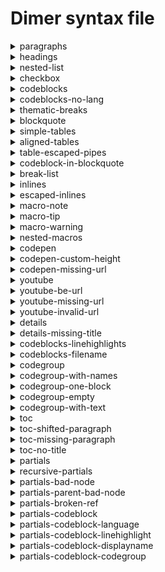 # Dimer syntax file 
<details>
<summary>paragraphs</summary>
<h3>Markdown</h3>

````md
This is a paragraph
and in same line

Another paragraph
````

<h3>Html</h3>

```html
<p>This is a paragraph and in same line</p>
<p>Another paragraph</p>
```

<h3>JSON</h3>
<pre><code>{
  "type": "root",
  "children": [
    {
      "type": "element",
      "tag": "p",
      "props": {},
      "children": [
        {
          "type": "text",
          "value": "This is a paragraph and in same line"
        }
      ]
    },
    {
      "type": "element",
      "tag": "p",
      "props": {},
      "children": [
        {
          "type": "text",
          "value": "Another paragraph"
        }
      ]
    }
  ]
}</code></pre>

</details>
<details>
<summary>headings</summary>
<h3>Markdown</h3>

````md
# Heading 1

With some text here

## Heading 2
````

<h3>Html</h3>

```html
<dimertitle>Heading 1</dimertitle>
<h1 id="heading-1"><a href="#heading-1" aria-hidden><span class="icon icon-link"></span></a>Heading 1</h1>
<p>With some text here</p>
<div class="toc-container">
    <h2>Table of contents</h2>
    <ul>
        <li><a href="#heading-2">Heading 2</a></li>
    </ul>
</div>
<h2 id="heading-2"><a href="#heading-2" aria-hidden><span class="icon icon-link"></span></a>Heading 2</h2>
```

<h3>JSON</h3>
<pre><code>{
  "type": "root",
  "children": [
    {
      "type": "element",
      "tag": "dimertitle",
      "props": {},
      "children": [
        {
          "type": "text",
          "value": "Heading 1"
        }
      ]
    },
    {
      "type": "element",
      "tag": "h1",
      "props": {
        "id": "heading-1"
      },
      "children": [
        {
          "type": "element",
          "tag": "a",
          "props": {
            "href": "#heading-1",
            "aria-hidden": true
          },
          "children": [
            {
              "type": "element",
              "tag": "span",
              "props": {
                "className": [
                  "icon",
                  "icon-link"
                ]
              },
              "children": []
            }
          ]
        },
        {
          "type": "text",
          "value": "Heading 1"
        }
      ]
    },
    {
      "type": "element",
      "tag": "p",
      "props": {},
      "children": [
        {
          "type": "text",
          "value": "With some text here"
        }
      ]
    },
    {
      "type": "element",
      "tag": "div",
      "props": {
        "className": [
          "toc-container"
        ]
      },
      "children": [
        {
          "type": "element",
          "tag": "h2",
          "props": {},
          "children": [
            {
              "type": "text",
              "value": "Table of contents"
            }
          ]
        },
        {
          "type": "element",
          "tag": "ul",
          "props": {},
          "children": [
            {
              "type": "element",
              "tag": "li",
              "props": {},
              "children": [
                {
                  "type": "element",
                  "tag": "a",
                  "props": {
                    "href": "#heading-2"
                  },
                  "children": [
                    {
                      "type": "text",
                      "value": "Heading 2"
                    }
                  ]
                }
              ]
            }
          ]
        }
      ]
    },
    {
      "type": "element",
      "tag": "h2",
      "props": {
        "id": "heading-2"
      },
      "children": [
        {
          "type": "element",
          "tag": "a",
          "props": {
            "href": "#heading-2",
            "aria-hidden": true
          },
          "children": [
            {
              "type": "element",
              "tag": "span",
              "props": {
                "className": [
                  "icon",
                  "icon-link"
                ]
              },
              "children": []
            }
          ]
        },
        {
          "type": "text",
          "value": "Heading 2"
        }
      ]
    }
  ]
}</code></pre>

</details>
<details>
<summary>nested-list</summary>
<h3>Markdown</h3>

````md
- item 1
    This is nested p
    ```
    var a = require('a')
    ```
- item 2
  - nested item 2.1
````

<h3>Html</h3>

```html
<ul>
    <li>
        <p>item 1 This is nested p</p>
        <div class="dimer-highlight">
            <pre class="language-text line-numbers"><code>var a = require('a')
</code></pre>
        </div>
    </li>
    <li>
        <p>item 2</p>
        <ul>
            <li>nested item 2.1</li>
        </ul>
    </li>
</ul>
```

<h3>JSON</h3>
<pre><code>{
  "type": "root",
  "children": [
    {
      "type": "element",
      "tag": "ul",
      "props": {},
      "children": [
        {
          "type": "element",
          "tag": "li",
          "props": {},
          "children": [
            {
              "type": "element",
              "tag": "p",
              "props": {},
              "children": [
                {
                  "type": "text",
                  "value": "item 1 This is nested p"
                }
              ]
            },
            {
              "type": "element",
              "tag": "div",
              "props": {
                "className": [
                  "dimer-highlight"
                ]
              },
              "children": [
                {
                  "type": "element",
                  "tag": "pre",
                  "props": {
                    "className": [
                      "language-text",
                      "line-numbers"
                    ]
                  },
                  "children": [
                    {
                      "type": "element",
                      "tag": "code",
                      "props": {},
                      "children": [
                        {
                          "type": "text",
                          "value": "var a = require('a')\n"
                        }
                      ]
                    }
                  ]
                }
              ]
            }
          ]
        },
        {
          "type": "element",
          "tag": "li",
          "props": {},
          "children": [
            {
              "type": "element",
              "tag": "p",
              "props": {},
              "children": [
                {
                  "type": "text",
                  "value": "item 2"
                }
              ]
            },
            {
              "type": "element",
              "tag": "ul",
              "props": {},
              "children": [
                {
                  "type": "element",
                  "tag": "li",
                  "props": {},
                  "children": [
                    {
                      "type": "text",
                      "value": "nested item 2.1"
                    }
                  ]
                }
              ]
            }
          ]
        }
      ]
    }
  ]
}</code></pre>

</details>
<details>
<summary>checkbox</summary>
<h3>Markdown</h3>

````md
- [ ] Todo 1
- [x] Todo completed
````

<h3>Html</h3>

```html
<ul>
    <li class="task-list-item"><input type="checkbox" disabled>
        <p>Todo 1</p>
    </li>
    <li class="task-list-item"><input type="checkbox" disabled checked>
        <p>Todo completed</p>
    </li>
</ul>
```

<h3>JSON</h3>
<pre><code>{
  "type": "root",
  "children": [
    {
      "type": "element",
      "tag": "ul",
      "props": {},
      "children": [
        {
          "type": "element",
          "tag": "li",
          "props": {
            "className": [
              "task-list-item"
            ]
          },
          "children": [
            {
              "type": "element",
              "tag": "input",
              "props": {
                "type": "checkbox",
                "disabled": true
              },
              "children": []
            },
            {
              "type": "element",
              "tag": "p",
              "props": {},
              "children": [
                {
                  "type": "text",
                  "value": "Todo 1"
                }
              ]
            }
          ]
        },
        {
          "type": "element",
          "tag": "li",
          "props": {
            "className": [
              "task-list-item"
            ]
          },
          "children": [
            {
              "type": "element",
              "tag": "input",
              "props": {
                "type": "checkbox",
                "disabled": true,
                "checked": true
              },
              "children": []
            },
            {
              "type": "element",
              "tag": "p",
              "props": {},
              "children": [
                {
                  "type": "text",
                  "value": "Todo completed"
                }
              ]
            }
          ]
        }
      ]
    }
  ]
}</code></pre>

</details>
<details>
<summary>codeblocks</summary>
<h3>Markdown</h3>

````md
```js
var a = require('a')
a.run()
```
````

<h3>Html</h3>

```html
<div class="dimer-highlight">
    <pre class="language-js line-numbers"><code>var a = require('a')
a.run()
</code></pre>
</div>
```

<h3>JSON</h3>
<pre><code>{
  "type": "root",
  "children": [
    {
      "type": "element",
      "tag": "div",
      "props": {
        "className": [
          "dimer-highlight"
        ]
      },
      "children": [
        {
          "type": "element",
          "tag": "pre",
          "props": {
            "className": [
              "language-js",
              "line-numbers"
            ]
          },
          "children": [
            {
              "type": "element",
              "tag": "code",
              "props": {},
              "children": [
                {
                  "type": "text",
                  "value": "var a = require('a')\na.run()\n"
                }
              ]
            }
          ]
        }
      ]
    }
  ]
}</code></pre>

</details>
<details>
<summary>codeblocks-no-lang</summary>
<h3>Markdown</h3>

````md
```
var a = require('a')
a.run()
```
````

<h3>Html</h3>

```html
<div class="dimer-highlight">
    <pre class="language-text line-numbers"><code>var a = require('a')
a.run()
</code></pre>
</div>
```

<h3>JSON</h3>
<pre><code>{
  "type": "root",
  "children": [
    {
      "type": "element",
      "tag": "div",
      "props": {
        "className": [
          "dimer-highlight"
        ]
      },
      "children": [
        {
          "type": "element",
          "tag": "pre",
          "props": {
            "className": [
              "language-text",
              "line-numbers"
            ]
          },
          "children": [
            {
              "type": "element",
              "tag": "code",
              "props": {},
              "children": [
                {
                  "type": "text",
                  "value": "var a = require('a')\na.run()\n"
                }
              ]
            }
          ]
        }
      ]
    }
  ]
}</code></pre>

</details>
<details>
<summary>thematic-breaks</summary>
<h3>Markdown</h3>

````md
Foo
***
bar
````

<h3>Html</h3>

```html
<p>Foo</p>
<hr>
<p>bar</p>
```

<h3>JSON</h3>
<pre><code>{
  "type": "root",
  "children": [
    {
      "type": "element",
      "tag": "p",
      "props": {},
      "children": [
        {
          "type": "text",
          "value": "Foo"
        }
      ]
    },
    {
      "type": "element",
      "tag": "hr",
      "props": {},
      "children": []
    },
    {
      "type": "element",
      "tag": "p",
      "props": {},
      "children": [
        {
          "type": "text",
          "value": "bar"
        }
      ]
    }
  ]
}</code></pre>

</details>
<details>
<summary>blockquote</summary>
<h3>Markdown</h3>

````md
> This is a single line blockquote

<!-- -->

> This is a blockquote in multiple lines
>
> Another line
````

<h3>Html</h3>

```html
<blockquote>
    <p>This is a single line blockquote</p>
</blockquote>
<blockquote>
    <p>This is a blockquote in multiple lines</p>
    <p>Another line</p>
</blockquote>
```

<h3>JSON</h3>
<pre><code>{
  "type": "root",
  "children": [
    {
      "type": "element",
      "tag": "blockquote",
      "props": {},
      "children": [
        {
          "type": "element",
          "tag": "p",
          "props": {},
          "children": [
            {
              "type": "text",
              "value": "This is a single line blockquote"
            }
          ]
        }
      ]
    },
    {
      "type": "element",
      "tag": "blockquote",
      "props": {},
      "children": [
        {
          "type": "element",
          "tag": "p",
          "props": {},
          "children": [
            {
              "type": "text",
              "value": "This is a blockquote in multiple lines"
            }
          ]
        },
        {
          "type": "element",
          "tag": "p",
          "props": {},
          "children": [
            {
              "type": "text",
              "value": "Another line"
            }
          ]
        }
      ]
    }
  ]
}</code></pre>

</details>
<details>
<summary>simple-tables</summary>
<h3>Markdown</h3>

````md
| th 1  | th 2 |
|-------|------|
| td 1 | td 2 |
````

<h3>Html</h3>

```html
<table>
    <thead>
        <tr>
            <th>th 1</th>
            <th>th 2</th>
        </tr>
    </thead>
    <tbody>
        <tr>
            <td>td 1</td>
            <td>td 2</td>
        </tr>
    </tbody>
</table>
```

<h3>JSON</h3>
<pre><code>{
  "type": "root",
  "children": [
    {
      "type": "element",
      "tag": "table",
      "props": {},
      "children": [
        {
          "type": "element",
          "tag": "thead",
          "props": {},
          "children": [
            {
              "type": "element",
              "tag": "tr",
              "props": {},
              "children": [
                {
                  "type": "element",
                  "tag": "th",
                  "props": {},
                  "children": [
                    {
                      "type": "text",
                      "value": "th 1"
                    }
                  ]
                },
                {
                  "type": "element",
                  "tag": "th",
                  "props": {},
                  "children": [
                    {
                      "type": "text",
                      "value": "th 2"
                    }
                  ]
                }
              ]
            }
          ]
        },
        {
          "type": "element",
          "tag": "tbody",
          "props": {},
          "children": [
            {
              "type": "element",
              "tag": "tr",
              "props": {},
              "children": [
                {
                  "type": "element",
                  "tag": "td",
                  "props": {},
                  "children": [
                    {
                      "type": "text",
                      "value": "td 1"
                    }
                  ]
                },
                {
                  "type": "element",
                  "tag": "td",
                  "props": {},
                  "children": [
                    {
                      "type": "text",
                      "value": "td 2"
                    }
                  ]
                }
              ]
            }
          ]
        }
      ]
    }
  ]
}</code></pre>

</details>
<details>
<summary>aligned-tables</summary>
<h3>Markdown</h3>

````md
| th 1  | th 2 |
|:-------:|------:|
| td 1 | td 2 |
````

<h3>Html</h3>

```html
<table>
    <thead>
        <tr>
            <th align="center">th 1</th>
            <th align="right">th 2</th>
        </tr>
    </thead>
    <tbody>
        <tr>
            <td align="center">td 1</td>
            <td align="right">td 2</td>
        </tr>
    </tbody>
</table>
```

<h3>JSON</h3>
<pre><code>{
  "type": "root",
  "children": [
    {
      "type": "element",
      "tag": "table",
      "props": {},
      "children": [
        {
          "type": "element",
          "tag": "thead",
          "props": {},
          "children": [
            {
              "type": "element",
              "tag": "tr",
              "props": {},
              "children": [
                {
                  "type": "element",
                  "tag": "th",
                  "props": {
                    "align": "center"
                  },
                  "children": [
                    {
                      "type": "text",
                      "value": "th 1"
                    }
                  ]
                },
                {
                  "type": "element",
                  "tag": "th",
                  "props": {
                    "align": "right"
                  },
                  "children": [
                    {
                      "type": "text",
                      "value": "th 2"
                    }
                  ]
                }
              ]
            }
          ]
        },
        {
          "type": "element",
          "tag": "tbody",
          "props": {},
          "children": [
            {
              "type": "element",
              "tag": "tr",
              "props": {},
              "children": [
                {
                  "type": "element",
                  "tag": "td",
                  "props": {
                    "align": "center"
                  },
                  "children": [
                    {
                      "type": "text",
                      "value": "td 1"
                    }
                  ]
                },
                {
                  "type": "element",
                  "tag": "td",
                  "props": {
                    "align": "right"
                  },
                  "children": [
                    {
                      "type": "text",
                      "value": "td 2"
                    }
                  ]
                }
              ]
            }
          ]
        }
      ]
    }
  ]
}</code></pre>

</details>
<details>
<summary>table-escaped-pipes</summary>
<h3>Markdown</h3>

````md
| f\|oo  |
| ------ |
| b`|` az |
| b**\|** im |
````

<h3>Html</h3>

```html
<table>
    <thead>
        <tr>
            <th>f|oo</th>
        </tr>
    </thead>
    <tbody>
        <tr>
            <td>b<code>|</code> az</td>
        </tr>
        <tr>
            <td>b<strong>|</strong> im</td>
        </tr>
    </tbody>
</table>
```

<h3>JSON</h3>
<pre><code>{
  "type": "root",
  "children": [
    {
      "type": "element",
      "tag": "table",
      "props": {},
      "children": [
        {
          "type": "element",
          "tag": "thead",
          "props": {},
          "children": [
            {
              "type": "element",
              "tag": "tr",
              "props": {},
              "children": [
                {
                  "type": "element",
                  "tag": "th",
                  "props": {},
                  "children": [
                    {
                      "type": "text",
                      "value": "f"
                    },
                    {
                      "type": "text",
                      "value": "|"
                    },
                    {
                      "type": "text",
                      "value": "oo"
                    }
                  ]
                }
              ]
            }
          ]
        },
        {
          "type": "element",
          "tag": "tbody",
          "props": {},
          "children": [
            {
              "type": "element",
              "tag": "tr",
              "props": {},
              "children": [
                {
                  "type": "element",
                  "tag": "td",
                  "props": {},
                  "children": [
                    {
                      "type": "text",
                      "value": "b"
                    },
                    {
                      "type": "element",
                      "tag": "code",
                      "props": {},
                      "children": [
                        {
                          "type": "text",
                          "value": "|"
                        }
                      ]
                    },
                    {
                      "type": "text",
                      "value": " az"
                    }
                  ]
                }
              ]
            },
            {
              "type": "element",
              "tag": "tr",
              "props": {},
              "children": [
                {
                  "type": "element",
                  "tag": "td",
                  "props": {},
                  "children": [
                    {
                      "type": "text",
                      "value": "b"
                    },
                    {
                      "type": "element",
                      "tag": "strong",
                      "props": {},
                      "children": [
                        {
                          "type": "text",
                          "value": "|"
                        }
                      ]
                    },
                    {
                      "type": "text",
                      "value": " im"
                    }
                  ]
                }
              ]
            }
          ]
        }
      ]
    }
  ]
}</code></pre>

</details>
<details>
<summary>codeblock-in-blockquote</summary>
<h3>Markdown</h3>

````md
> Blockquote start
```
var a = require('a')
```
````

<h3>Html</h3>

```html
<blockquote>
    <p>Blockquote start</p>
    <div class="dimer-highlight">
        <pre class="language-text line-numbers"><code>var a = require('a')
</code></pre>
    </div>
</blockquote>
```

<h3>JSON</h3>
<pre><code>{
  "type": "root",
  "children": [
    {
      "type": "element",
      "tag": "blockquote",
      "props": {},
      "children": [
        {
          "type": "element",
          "tag": "p",
          "props": {},
          "children": [
            {
              "type": "text",
              "value": "Blockquote start"
            }
          ]
        },
        {
          "type": "element",
          "tag": "div",
          "props": {
            "className": [
              "dimer-highlight"
            ]
          },
          "children": [
            {
              "type": "element",
              "tag": "pre",
              "props": {
                "className": [
                  "language-text",
                  "line-numbers"
                ]
              },
              "children": [
                {
                  "type": "element",
                  "tag": "code",
                  "props": {},
                  "children": [
                    {
                      "type": "text",
                      "value": "var a = require('a')\n"
                    }
                  ]
                }
              ]
            }
          ]
        }
      ]
    }
  ]
}</code></pre>

</details>
<details>
<summary>break-list</summary>
<h3>Markdown</h3>

````md
- foo
- bar
+ baz
````

<h3>Html</h3>

```html
<ul>
    <li>foo</li>
    <li>bar</li>
</ul>
<ul>
    <li>baz</li>
</ul>
```

<h3>JSON</h3>
<pre><code>{
  "type": "root",
  "children": [
    {
      "type": "element",
      "tag": "ul",
      "props": {},
      "children": [
        {
          "type": "element",
          "tag": "li",
          "props": {},
          "children": [
            {
              "type": "text",
              "value": "foo"
            }
          ]
        },
        {
          "type": "element",
          "tag": "li",
          "props": {},
          "children": [
            {
              "type": "text",
              "value": "bar"
            }
          ]
        }
      ]
    },
    {
      "type": "element",
      "tag": "ul",
      "props": {},
      "children": [
        {
          "type": "element",
          "tag": "li",
          "props": {},
          "children": [
            {
              "type": "text",
              "value": "baz"
            }
          ]
        }
      ]
    }
  ]
}</code></pre>

</details>
<details>
<summary>inlines</summary>
<h3>Markdown</h3>

````md
Cozy *lummox* gives **smart** `squid who` asks for ~~job~~ pen.
````

<h3>Html</h3>

```html
<p>Cozy <em>lummox</em> gives <strong>smart</strong> <code>squid who</code> asks for <del>job</del> pen.</p>
```

<h3>JSON</h3>
<pre><code>{
  "type": "root",
  "children": [
    {
      "type": "element",
      "tag": "p",
      "props": {},
      "children": [
        {
          "type": "text",
          "value": "Cozy "
        },
        {
          "type": "element",
          "tag": "em",
          "props": {},
          "children": [
            {
              "type": "text",
              "value": "lummox"
            }
          ]
        },
        {
          "type": "text",
          "value": " gives "
        },
        {
          "type": "element",
          "tag": "strong",
          "props": {},
          "children": [
            {
              "type": "text",
              "value": "smart"
            }
          ]
        },
        {
          "type": "text",
          "value": " "
        },
        {
          "type": "element",
          "tag": "code",
          "props": {},
          "children": [
            {
              "type": "text",
              "value": "squid who"
            }
          ]
        },
        {
          "type": "text",
          "value": " asks for "
        },
        {
          "type": "element",
          "tag": "del",
          "props": {},
          "children": [
            {
              "type": "text",
              "value": "job"
            }
          ]
        },
        {
          "type": "text",
          "value": " pen."
        }
      ]
    }
  ]
}</code></pre>

</details>
<details>
<summary>escaped-inlines</summary>
<h3>Markdown</h3>

````md
\*not emphasized*
\[not a link](/foo)
\`not code`
1\. not a list
\* not a list
\# not a heading
\[foo]: /url "not a reference"
````

<h3>Html</h3>

```html
<p>*not emphasized* [not a link](/foo) `not code` 1. not a list * not a list # not a heading [foo]: /url "not a reference"</p>
```

<h3>JSON</h3>
<pre><code>{
  "type": "root",
  "children": [
    {
      "type": "element",
      "tag": "p",
      "props": {},
      "children": [
        {
          "type": "text",
          "value": "*"
        },
        {
          "type": "text",
          "value": "not emphasized* "
        },
        {
          "type": "text",
          "value": "["
        },
        {
          "type": "text",
          "value": "not a link](/foo) "
        },
        {
          "type": "text",
          "value": "`"
        },
        {
          "type": "text",
          "value": "not code` 1"
        },
        {
          "type": "text",
          "value": "."
        },
        {
          "type": "text",
          "value": " not a list "
        },
        {
          "type": "text",
          "value": "*"
        },
        {
          "type": "text",
          "value": " not a list "
        },
        {
          "type": "text",
          "value": "#"
        },
        {
          "type": "text",
          "value": " not a heading "
        },
        {
          "type": "text",
          "value": "["
        },
        {
          "type": "text",
          "value": "foo]: /url \"not a reference\""
        }
      ]
    }
  ]
}</code></pre>

</details>
<details>
<summary>macro-note</summary>
<h3>Markdown</h3>

````md
# Showing note

[note]
This is a note
[/note]

Some text afterwards too
````

<h3>Html</h3>

```html
<dimertitle>Showing note</dimertitle>
<h1 id="showing-note"><a href="#showing-note" aria-hidden><span class="icon icon-link"></span></a>Showing note</h1>
<div class="alert alert-note">
    <p>This is a note</p>
</div>
<p>Some text afterwards too</p>
```

<h3>JSON</h3>
<pre><code>{
  "type": "root",
  "children": [
    {
      "type": "element",
      "tag": "dimertitle",
      "props": {},
      "children": [
        {
          "type": "text",
          "value": "Showing note"
        }
      ]
    },
    {
      "type": "element",
      "tag": "h1",
      "props": {
        "id": "showing-note"
      },
      "children": [
        {
          "type": "element",
          "tag": "a",
          "props": {
            "href": "#showing-note",
            "aria-hidden": true
          },
          "children": [
            {
              "type": "element",
              "tag": "span",
              "props": {
                "className": [
                  "icon",
                  "icon-link"
                ]
              },
              "children": []
            }
          ]
        },
        {
          "type": "text",
          "value": "Showing note"
        }
      ]
    },
    {
      "type": "element",
      "tag": "div",
      "props": {
        "className": [
          "alert",
          "alert-note"
        ]
      },
      "children": [
        {
          "type": "element",
          "tag": "p",
          "props": {},
          "children": [
            {
              "type": "text",
              "value": "This is a note"
            }
          ]
        }
      ]
    },
    {
      "type": "element",
      "tag": "p",
      "props": {},
      "children": [
        {
          "type": "text",
          "value": "Some text afterwards too"
        }
      ]
    }
  ]
}</code></pre>

</details>
<details>
<summary>macro-tip</summary>
<h3>Markdown</h3>

````md
# Showing tip

[tip]
This is a tip
[/tip]

Some text afterwards too
````

<h3>Html</h3>

```html
<dimertitle>Showing tip</dimertitle>
<h1 id="showing-tip"><a href="#showing-tip" aria-hidden><span class="icon icon-link"></span></a>Showing tip</h1>
<div class="alert alert-tip">
    <p>This is a tip</p>
</div>
<p>Some text afterwards too</p>
```

<h3>JSON</h3>
<pre><code>{
  "type": "root",
  "children": [
    {
      "type": "element",
      "tag": "dimertitle",
      "props": {},
      "children": [
        {
          "type": "text",
          "value": "Showing tip"
        }
      ]
    },
    {
      "type": "element",
      "tag": "h1",
      "props": {
        "id": "showing-tip"
      },
      "children": [
        {
          "type": "element",
          "tag": "a",
          "props": {
            "href": "#showing-tip",
            "aria-hidden": true
          },
          "children": [
            {
              "type": "element",
              "tag": "span",
              "props": {
                "className": [
                  "icon",
                  "icon-link"
                ]
              },
              "children": []
            }
          ]
        },
        {
          "type": "text",
          "value": "Showing tip"
        }
      ]
    },
    {
      "type": "element",
      "tag": "div",
      "props": {
        "className": [
          "alert",
          "alert-tip"
        ]
      },
      "children": [
        {
          "type": "element",
          "tag": "p",
          "props": {},
          "children": [
            {
              "type": "text",
              "value": "This is a tip"
            }
          ]
        }
      ]
    },
    {
      "type": "element",
      "tag": "p",
      "props": {},
      "children": [
        {
          "type": "text",
          "value": "Some text afterwards too"
        }
      ]
    }
  ]
}</code></pre>

</details>
<details>
<summary>macro-warning</summary>
<h3>Markdown</h3>

````md
# Showing warning

[warn]
This is a warn
[/warn]

Some text afterwards too
````

<h3>Html</h3>

```html
<dimertitle>Showing warning</dimertitle>
<h1 id="showing-warning"><a href="#showing-warning" aria-hidden><span class="icon icon-link"></span></a>Showing warning</h1>
<div class="alert alert-warning">
    <p>This is a warn</p>
</div>
<p>Some text afterwards too</p>
```

<h3>JSON</h3>
<pre><code>{
  "type": "root",
  "children": [
    {
      "type": "element",
      "tag": "dimertitle",
      "props": {},
      "children": [
        {
          "type": "text",
          "value": "Showing warning"
        }
      ]
    },
    {
      "type": "element",
      "tag": "h1",
      "props": {
        "id": "showing-warning"
      },
      "children": [
        {
          "type": "element",
          "tag": "a",
          "props": {
            "href": "#showing-warning",
            "aria-hidden": true
          },
          "children": [
            {
              "type": "element",
              "tag": "span",
              "props": {
                "className": [
                  "icon",
                  "icon-link"
                ]
              },
              "children": []
            }
          ]
        },
        {
          "type": "text",
          "value": "Showing warning"
        }
      ]
    },
    {
      "type": "element",
      "tag": "div",
      "props": {
        "className": [
          "alert",
          "alert-warning"
        ]
      },
      "children": [
        {
          "type": "element",
          "tag": "p",
          "props": {},
          "children": [
            {
              "type": "text",
              "value": "This is a warn"
            }
          ]
        }
      ]
    },
    {
      "type": "element",
      "tag": "p",
      "props": {},
      "children": [
        {
          "type": "text",
          "value": "Some text afterwards too"
        }
      ]
    }
  ]
}</code></pre>

</details>
<details>
<summary>nested-macros</summary>
<h3>Markdown</h3>

````md
- List item 1

  [note]
  This is a note
  [/note]
````

<h3>Html</h3>

```html
<ul>
    <li>
        <p>List item 1</p>
        <div class="alert alert-note">
            <p>This is a note</p>
        </div>
    </li>
</ul>
```

<h3>JSON</h3>
<pre><code>{
  "type": "root",
  "children": [
    {
      "type": "element",
      "tag": "ul",
      "props": {},
      "children": [
        {
          "type": "element",
          "tag": "li",
          "props": {},
          "children": [
            {
              "type": "element",
              "tag": "p",
              "props": {},
              "children": [
                {
                  "type": "text",
                  "value": "List item 1"
                }
              ]
            },
            {
              "type": "element",
              "tag": "div",
              "props": {
                "className": [
                  "alert",
                  "alert-note"
                ]
              },
              "children": [
                {
                  "type": "element",
                  "tag": "p",
                  "props": {},
                  "children": [
                    {
                      "type": "text",
                      "value": "This is a note"
                    }
                  ]
                }
              ]
            }
          ]
        }
      ]
    }
  ]
}</code></pre>

</details>
<details>
<summary>codepen</summary>
<h3>Markdown</h3>

````md
[codepen url=https://codepen.io/ge1doot/pen/vRJyVG]
````

<h3>Html</h3>

```html
<div class="codepen embed"><iframe src="//codepen.io/ge1doot/embed/preview/vRJyVG?height=410&#x26;theme-id=light&#x26;default-tab=result&#x26;embed-version=2" height="410" scrolling="no" title="vRJyVG" frameborder="none" allowtransparency="true" allowfullscreen style="width: 100%;"></iframe></div>
```

<h3>JSON</h3>
<pre><code>{
  "type": "root",
  "children": [
    {
      "type": "element",
      "tag": "div",
      "props": {
        "className": [
          "codepen",
          "embed"
        ]
      },
      "children": [
        {
          "type": "element",
          "tag": "iframe",
          "props": {
            "src": "//codepen.io/ge1doot/embed/preview/vRJyVG?height=410&theme-id=light&default-tab=result&embed-version=2",
            "height": 410,
            "scrolling": "no",
            "title": "vRJyVG",
            "frameborder": "none",
            "allowtransparency": "true",
            "allowfullscreen": "true",
            "style": "width: 100%;"
          },
          "children": []
        }
      ]
    }
  ]
}</code></pre>

</details>
<details>
<summary>codepen-custom-height</summary>
<h3>Markdown</h3>

````md
[codepen url=https://codepen.io/ge1doot/pen/vRJyVG, height=200]
````

<h3>Html</h3>

```html
<div class="codepen embed"><iframe src="//codepen.io/ge1doot/embed/preview/vRJyVG?height=200&#x26;theme-id=light&#x26;default-tab=result&#x26;embed-version=2" height="200" scrolling="no" title="vRJyVG" frameborder="none" allowtransparency="true" allowfullscreen style="width: 100%;"></iframe></div>
```

<h3>JSON</h3>
<pre><code>{
  "type": "root",
  "children": [
    {
      "type": "element",
      "tag": "div",
      "props": {
        "className": [
          "codepen",
          "embed"
        ]
      },
      "children": [
        {
          "type": "element",
          "tag": "iframe",
          "props": {
            "src": "//codepen.io/ge1doot/embed/preview/vRJyVG?height=200&theme-id=light&default-tab=result&embed-version=2",
            "height": "200",
            "scrolling": "no",
            "title": "vRJyVG",
            "frameborder": "none",
            "allowtransparency": "true",
            "allowfullscreen": "true",
            "style": "width: 100%;"
          },
          "children": []
        }
      ]
    }
  ]
}</code></pre>

</details>
<details>
<summary>codepen-missing-url</summary>
<h3>Markdown</h3>

````md
[codepen]
````

<h3>Html</h3>

```html
<div>define url prop on codepen macro</div>
```

<h3>JSON</h3>
<pre><code>{
  "type": "root",
  "children": [
    {
      "type": "element",
      "tag": "div",
      "props": {},
      "children": [
        {
          "type": "text",
          "value": "define url prop on codepen macro"
        }
      ]
    }
  ]
}</code></pre>

</details>
<details>
<summary>youtube</summary>
<h3>Markdown</h3>

````md
[youtube url="https://www.youtube.com/watch?v=xKwHGewa9Fg"]
````

<h3>Html</h3>

```html
<div class="embed youtube"><iframe src="https://www.youtube.com/embed/xKwHGewa9Fg" width="100%" height="400" frameborder="none" allowfullscreen></iframe></div>
```

<h3>JSON</h3>
<pre><code>{
  "type": "root",
  "children": [
    {
      "type": "element",
      "tag": "div",
      "props": {
        "className": [
          "embed",
          "youtube"
        ]
      },
      "children": [
        {
          "type": "element",
          "tag": "iframe",
          "props": {
            "src": "https://www.youtube.com/embed/xKwHGewa9Fg",
            "width": "100%",
            "height": "400",
            "frameborder": "none",
            "allowfullscreen": true
          },
          "children": []
        }
      ]
    }
  ]
}</code></pre>

</details>
<details>
<summary>youtube-be-url</summary>
<h3>Markdown</h3>

````md
[youtube url="https://youtu.be/xKwHGewa9Fg"]
````

<h3>Html</h3>

```html
<div class="embed youtube"><iframe src="https://www.youtube.com/embed/xKwHGewa9Fg" width="100%" height="400" frameborder="none" allowfullscreen></iframe></div>
```

<h3>JSON</h3>
<pre><code>{
  "type": "root",
  "children": [
    {
      "type": "element",
      "tag": "div",
      "props": {
        "className": [
          "embed",
          "youtube"
        ]
      },
      "children": [
        {
          "type": "element",
          "tag": "iframe",
          "props": {
            "src": "https://www.youtube.com/embed/xKwHGewa9Fg",
            "width": "100%",
            "height": "400",
            "frameborder": "none",
            "allowfullscreen": true
          },
          "children": []
        }
      ]
    }
  ]
}</code></pre>

</details>
<details>
<summary>youtube-missing-url</summary>
<h3>Markdown</h3>

````md
[youtube url=""]
````

<h3>Html</h3>

```html
<div>define url prop on youtube macro</div>
```

<h3>JSON</h3>
<pre><code>{
  "type": "root",
  "children": [
    {
      "type": "element",
      "tag": "div",
      "props": {},
      "children": [
        {
          "type": "text",
          "value": "define url prop on youtube macro"
        }
      ]
    }
  ]
}</code></pre>

</details>
<details>
<summary>youtube-invalid-url</summary>
<h3>Markdown</h3>

````md
[youtube url="http://youtube.com/watch"]
````

<h3>Html</h3>

```html
<div>define valid youtube video url</div>
```

<h3>JSON</h3>
<pre><code>{
  "type": "root",
  "children": [
    {
      "type": "element",
      "tag": "div",
      "props": {},
      "children": [
        {
          "type": "text",
          "value": "define valid youtube video url"
        }
      ]
    }
  ]
}</code></pre>

</details>
<details>
<summary>details</summary>
<h3>Markdown</h3>

````md
[collapse title="cname"]
Cname is the custom domain that you want to point to `subdomain.dimerapp.com`. Learn more about cnames [here](cnames).
[/collapse]
````

<h3>Html</h3>

```html
<div class="collapsible">
    <div class="collapsible-toggle">cname</div>
    <div class="collapsible-content">
        <p>Cname is the custom domain that you want to point to <code>subdomain.dimerapp.com</code>. Learn more about cnames <a href="cnames">here</a>.</p>
    </div>
</div>
```

<h3>JSON</h3>
<pre><code>{
  "type": "root",
  "children": [
    {
      "type": "element",
      "tag": "div",
      "props": {
        "className": [
          "collapsible"
        ]
      },
      "children": [
        {
          "type": "element",
          "tag": "div",
          "props": {
            "className": [
              "collapsible-toggle"
            ]
          },
          "children": [
            {
              "type": "text",
              "value": "cname"
            }
          ]
        },
        {
          "type": "element",
          "tag": "div",
          "props": {
            "className": [
              "collapsible-content"
            ]
          },
          "children": [
            {
              "type": "element",
              "tag": "p",
              "props": {},
              "children": [
                {
                  "type": "text",
                  "value": "Cname is the custom domain that you want to point to "
                },
                {
                  "type": "element",
                  "tag": "code",
                  "props": {},
                  "children": [
                    {
                      "type": "text",
                      "value": "subdomain.dimerapp.com"
                    }
                  ]
                },
                {
                  "type": "text",
                  "value": ". Learn more about cnames "
                },
                {
                  "type": "element",
                  "tag": "a",
                  "props": {
                    "href": "cnames"
                  },
                  "children": [
                    {
                      "type": "text",
                      "value": "here"
                    }
                  ]
                },
                {
                  "type": "text",
                  "value": "."
                }
              ]
            }
          ]
        }
      ]
    }
  ]
}</code></pre>

</details>
<details>
<summary>details-missing-title</summary>
<h3>Markdown</h3>

````md
[collapse]
Cname is the custom domain that you want to point to `subdomain.dimerapp.com`. Learn more about cnames [here](cnames).
[/collapse]
````

<h3>Html</h3>

```html
<div>define collapse title</div>
```

<h3>JSON</h3>
<pre><code>{
  "type": "root",
  "children": [
    {
      "type": "element",
      "tag": "div",
      "props": {},
      "children": [
        {
          "type": "text",
          "value": "define collapse title"
        }
      ]
    }
  ]
}</code></pre>

</details>
<details>
<summary>codeblocks-linehighlights</summary>
<h3>Markdown</h3>

````md
```js{2,4}
var a = require('a')
return a.foo()
```
````

<h3>Html</h3>

```html
<div class="dimer-highlight">
    <pre class="language-js line-numbers" data-line="2,4"><code>var a = require('a')
return a.foo()
</code></pre>
</div>
```

<h3>JSON</h3>
<pre><code>{
  "type": "root",
  "children": [
    {
      "type": "element",
      "tag": "div",
      "props": {
        "className": [
          "dimer-highlight"
        ]
      },
      "children": [
        {
          "type": "element",
          "tag": "pre",
          "props": {
            "className": [
              "language-js",
              "line-numbers"
            ],
            "dataLine": "2,4"
          },
          "children": [
            {
              "type": "element",
              "tag": "code",
              "props": {},
              "children": [
                {
                  "type": "text",
                  "value": "var a = require('a')\nreturn a.foo()\n"
                }
              ]
            }
          ]
        }
      ]
    }
  ]
}</code></pre>

</details>
<details>
<summary>codeblocks-filename</summary>
<h3>Markdown</h3>

````md
```js{}{index.js}
var a = require('a')
return a.foo()
```
````

<h3>Html</h3>

```html
<div class="dimer-highlight"><span class="filename">index.js</span>
    <pre class="language-js line-numbers"><code>var a = require('a')
return a.foo()
</code></pre>
</div>
```

<h3>JSON</h3>
<pre><code>{
  "type": "root",
  "children": [
    {
      "type": "element",
      "tag": "div",
      "props": {
        "className": [
          "dimer-highlight"
        ]
      },
      "children": [
        {
          "type": "element",
          "tag": "span",
          "props": {
            "className": [
              "filename"
            ]
          },
          "children": [
            {
              "type": "text",
              "value": "index.js"
            }
          ]
        },
        {
          "type": "element",
          "tag": "pre",
          "props": {
            "className": [
              "language-js",
              "line-numbers"
            ]
          },
          "children": [
            {
              "type": "element",
              "tag": "code",
              "props": {},
              "children": [
                {
                  "type": "text",
                  "value": "var a = require('a')\nreturn a.foo()\n"
                }
              ]
            }
          ]
        }
      ]
    }
  ]
}</code></pre>

</details>
<details>
<summary>codegroup</summary>
<h3>Markdown</h3>

````md
[codegroup]
```js
var a = require('a')
```

```js
var b = require('b')
```
[/codegroup]
````

<h3>Html</h3>

```html
<div class="tabs">
    <div class="tab-head">
        <ul>
            <li data-title="tab-1">Tab 1</li>
            <li data-title="tab-2">Tab 2</li>
        </ul>
    </div>
    <div class="tab-body">
        <div class="tab-item" id="tab-1">
            <div class="dimer-highlight">
                <pre class="language-js line-numbers"><code>var a = require('a')
</code></pre>
            </div>
        </div>
        <div class="tab-item" id="tab-2">
            <div class="dimer-highlight">
                <pre class="language-js line-numbers"><code>var b = require('b')
</code></pre>
            </div>
        </div>
    </div>
</div>
```

<h3>JSON</h3>
<pre><code>{
  "type": "root",
  "children": [
    {
      "type": "element",
      "tag": "div",
      "props": {
        "className": [
          "tabs"
        ]
      },
      "children": [
        {
          "type": "element",
          "tag": "div",
          "props": {
            "className": [
              "tab-head"
            ]
          },
          "children": [
            {
              "type": "element",
              "tag": "ul",
              "props": {},
              "children": [
                {
                  "type": "element",
                  "tag": "li",
                  "props": {
                    "dataTitle": "tab-1"
                  },
                  "children": [
                    {
                      "type": "text",
                      "value": "Tab 1"
                    }
                  ]
                },
                {
                  "type": "element",
                  "tag": "li",
                  "props": {
                    "dataTitle": "tab-2"
                  },
                  "children": [
                    {
                      "type": "text",
                      "value": "Tab 2"
                    }
                  ]
                }
              ]
            }
          ]
        },
        {
          "type": "element",
          "tag": "div",
          "props": {
            "className": [
              "tab-body"
            ]
          },
          "children": [
            {
              "type": "element",
              "tag": "div",
              "props": {
                "className": [
                  "tab-item"
                ],
                "id": "tab-1"
              },
              "children": [
                {
                  "type": "element",
                  "tag": "div",
                  "props": {
                    "className": [
                      "dimer-highlight"
                    ]
                  },
                  "children": [
                    {
                      "type": "element",
                      "tag": "pre",
                      "props": {
                        "className": [
                          "language-js",
                          "line-numbers"
                        ]
                      },
                      "children": [
                        {
                          "type": "element",
                          "tag": "code",
                          "props": {},
                          "children": [
                            {
                              "type": "text",
                              "value": "var a = require('a')\n"
                            }
                          ]
                        }
                      ]
                    }
                  ]
                }
              ]
            },
            {
              "type": "element",
              "tag": "div",
              "props": {
                "className": [
                  "tab-item"
                ],
                "id": "tab-2"
              },
              "children": [
                {
                  "type": "element",
                  "tag": "div",
                  "props": {
                    "className": [
                      "dimer-highlight"
                    ]
                  },
                  "children": [
                    {
                      "type": "element",
                      "tag": "pre",
                      "props": {
                        "className": [
                          "language-js",
                          "line-numbers"
                        ]
                      },
                      "children": [
                        {
                          "type": "element",
                          "tag": "code",
                          "props": {},
                          "children": [
                            {
                              "type": "text",
                              "value": "var b = require('b')\n"
                            }
                          ]
                        }
                      ]
                    }
                  ]
                }
              ]
            }
          ]
        }
      ]
    }
  ]
}</code></pre>

</details>
<details>
<summary>codegroup-with-names</summary>
<h3>Markdown</h3>

````md
[codegroup]
```js{}{a.js}
var a = require('a')
```

```js{}{b.js}
var b = require('b')
```
[/codegroup]
````

<h3>Html</h3>

```html
<div class="tabs">
    <div class="tab-head">
        <ul>
            <li data-title="tab-1">a.js</li>
            <li data-title="tab-2">b.js</li>
        </ul>
    </div>
    <div class="tab-body">
        <div class="tab-item" id="tab-1">
            <div class="dimer-highlight"><span class="filename">a.js</span>
                <pre class="language-js line-numbers"><code>var a = require('a')
</code></pre>
            </div>
        </div>
        <div class="tab-item" id="tab-2">
            <div class="dimer-highlight"><span class="filename">b.js</span>
                <pre class="language-js line-numbers"><code>var b = require('b')
</code></pre>
            </div>
        </div>
    </div>
</div>
```

<h3>JSON</h3>
<pre><code>{
  "type": "root",
  "children": [
    {
      "type": "element",
      "tag": "div",
      "props": {
        "className": [
          "tabs"
        ]
      },
      "children": [
        {
          "type": "element",
          "tag": "div",
          "props": {
            "className": [
              "tab-head"
            ]
          },
          "children": [
            {
              "type": "element",
              "tag": "ul",
              "props": {},
              "children": [
                {
                  "type": "element",
                  "tag": "li",
                  "props": {
                    "dataTitle": "tab-1"
                  },
                  "children": [
                    {
                      "type": "text",
                      "value": "a.js"
                    }
                  ]
                },
                {
                  "type": "element",
                  "tag": "li",
                  "props": {
                    "dataTitle": "tab-2"
                  },
                  "children": [
                    {
                      "type": "text",
                      "value": "b.js"
                    }
                  ]
                }
              ]
            }
          ]
        },
        {
          "type": "element",
          "tag": "div",
          "props": {
            "className": [
              "tab-body"
            ]
          },
          "children": [
            {
              "type": "element",
              "tag": "div",
              "props": {
                "className": [
                  "tab-item"
                ],
                "id": "tab-1"
              },
              "children": [
                {
                  "type": "element",
                  "tag": "div",
                  "props": {
                    "className": [
                      "dimer-highlight"
                    ]
                  },
                  "children": [
                    {
                      "type": "element",
                      "tag": "span",
                      "props": {
                        "className": [
                          "filename"
                        ]
                      },
                      "children": [
                        {
                          "type": "text",
                          "value": "a.js"
                        }
                      ]
                    },
                    {
                      "type": "element",
                      "tag": "pre",
                      "props": {
                        "className": [
                          "language-js",
                          "line-numbers"
                        ]
                      },
                      "children": [
                        {
                          "type": "element",
                          "tag": "code",
                          "props": {},
                          "children": [
                            {
                              "type": "text",
                              "value": "var a = require('a')\n"
                            }
                          ]
                        }
                      ]
                    }
                  ]
                }
              ]
            },
            {
              "type": "element",
              "tag": "div",
              "props": {
                "className": [
                  "tab-item"
                ],
                "id": "tab-2"
              },
              "children": [
                {
                  "type": "element",
                  "tag": "div",
                  "props": {
                    "className": [
                      "dimer-highlight"
                    ]
                  },
                  "children": [
                    {
                      "type": "element",
                      "tag": "span",
                      "props": {
                        "className": [
                          "filename"
                        ]
                      },
                      "children": [
                        {
                          "type": "text",
                          "value": "b.js"
                        }
                      ]
                    },
                    {
                      "type": "element",
                      "tag": "pre",
                      "props": {
                        "className": [
                          "language-js",
                          "line-numbers"
                        ]
                      },
                      "children": [
                        {
                          "type": "element",
                          "tag": "code",
                          "props": {},
                          "children": [
                            {
                              "type": "text",
                              "value": "var b = require('b')\n"
                            }
                          ]
                        }
                      ]
                    }
                  ]
                }
              ]
            }
          ]
        }
      ]
    }
  ]
}</code></pre>

</details>
<details>
<summary>codegroup-one-block</summary>
<h3>Markdown</h3>

````md
[codegroup]
```
var a = require('a')
```
[/codegroup]
````

<h3>Html</h3>

```html
<div class="tabs">
    <div class="tab-head">
        <ul>
            <li data-title="tab-1">Tab 1</li>
        </ul>
    </div>
    <div class="tab-body">
        <div class="tab-item" id="tab-1">
            <div class="dimer-highlight">
                <pre class="language-text line-numbers"><code>var a = require('a')
</code></pre>
            </div>
        </div>
    </div>
</div>
```

<h3>JSON</h3>
<pre><code>{
  "type": "root",
  "children": [
    {
      "type": "element",
      "tag": "div",
      "props": {
        "className": [
          "tabs"
        ]
      },
      "children": [
        {
          "type": "element",
          "tag": "div",
          "props": {
            "className": [
              "tab-head"
            ]
          },
          "children": [
            {
              "type": "element",
              "tag": "ul",
              "props": {},
              "children": [
                {
                  "type": "element",
                  "tag": "li",
                  "props": {
                    "dataTitle": "tab-1"
                  },
                  "children": [
                    {
                      "type": "text",
                      "value": "Tab 1"
                    }
                  ]
                }
              ]
            }
          ]
        },
        {
          "type": "element",
          "tag": "div",
          "props": {
            "className": [
              "tab-body"
            ]
          },
          "children": [
            {
              "type": "element",
              "tag": "div",
              "props": {
                "className": [
                  "tab-item"
                ],
                "id": "tab-1"
              },
              "children": [
                {
                  "type": "element",
                  "tag": "div",
                  "props": {
                    "className": [
                      "dimer-highlight"
                    ]
                  },
                  "children": [
                    {
                      "type": "element",
                      "tag": "pre",
                      "props": {
                        "className": [
                          "language-text",
                          "line-numbers"
                        ]
                      },
                      "children": [
                        {
                          "type": "element",
                          "tag": "code",
                          "props": {},
                          "children": [
                            {
                              "type": "text",
                              "value": "var a = require('a')\n"
                            }
                          ]
                        }
                      ]
                    }
                  ]
                }
              ]
            }
          ]
        }
      ]
    }
  ]
}</code></pre>

</details>
<details>
<summary>codegroup-empty</summary>
<h3>Markdown</h3>

````md
[codegroup]
[/codegroup]
````

<h3>Html</h3>

```html

```

<h3>JSON</h3>
<pre><code>{
  "type": "root",
  "children": []
}</code></pre>

</details>
<details>
<summary>codegroup-with-text</summary>
<h3>Markdown</h3>

````md
[codegroup]
Hello this is the first block guys

1. It will be named after the filename

```js{}{index.js}
var a = require('a')
```
[/codegroup]
````

<h3>Html</h3>

```html
<div class="tabs">
    <div class="tab-head">
        <ul>
            <li data-title="tab-1">index.js</li>
        </ul>
    </div>
    <div class="tab-body">
        <div class="tab-item" id="tab-1">
            <p>Hello this is the first block guys</p>
            <ol>
                <li>It will be named after the filename</li>
            </ol>
            <div class="dimer-highlight"><span class="filename">index.js</span>
                <pre class="language-js line-numbers"><code>var a = require('a')
</code></pre>
            </div>
        </div>
    </div>
</div>
```

<h3>JSON</h3>
<pre><code>{
  "type": "root",
  "children": [
    {
      "type": "element",
      "tag": "div",
      "props": {
        "className": [
          "tabs"
        ]
      },
      "children": [
        {
          "type": "element",
          "tag": "div",
          "props": {
            "className": [
              "tab-head"
            ]
          },
          "children": [
            {
              "type": "element",
              "tag": "ul",
              "props": {},
              "children": [
                {
                  "type": "element",
                  "tag": "li",
                  "props": {
                    "dataTitle": "tab-1"
                  },
                  "children": [
                    {
                      "type": "text",
                      "value": "index.js"
                    }
                  ]
                }
              ]
            }
          ]
        },
        {
          "type": "element",
          "tag": "div",
          "props": {
            "className": [
              "tab-body"
            ]
          },
          "children": [
            {
              "type": "element",
              "tag": "div",
              "props": {
                "className": [
                  "tab-item"
                ],
                "id": "tab-1"
              },
              "children": [
                {
                  "type": "element",
                  "tag": "p",
                  "props": {},
                  "children": [
                    {
                      "type": "text",
                      "value": "Hello this is the first block guys"
                    }
                  ]
                },
                {
                  "type": "element",
                  "tag": "ol",
                  "props": {},
                  "children": [
                    {
                      "type": "element",
                      "tag": "li",
                      "props": {},
                      "children": [
                        {
                          "type": "text",
                          "value": "It will be named after the filename"
                        }
                      ]
                    }
                  ]
                },
                {
                  "type": "element",
                  "tag": "div",
                  "props": {
                    "className": [
                      "dimer-highlight"
                    ]
                  },
                  "children": [
                    {
                      "type": "element",
                      "tag": "span",
                      "props": {
                        "className": [
                          "filename"
                        ]
                      },
                      "children": [
                        {
                          "type": "text",
                          "value": "index.js"
                        }
                      ]
                    },
                    {
                      "type": "element",
                      "tag": "pre",
                      "props": {
                        "className": [
                          "language-js",
                          "line-numbers"
                        ]
                      },
                      "children": [
                        {
                          "type": "element",
                          "tag": "code",
                          "props": {},
                          "children": [
                            {
                              "type": "text",
                              "value": "var a = require('a')\n"
                            }
                          ]
                        }
                      ]
                    }
                  ]
                }
              ]
            }
          ]
        }
      ]
    }
  ]
}</code></pre>

</details>
<details>
<summary>toc</summary>
<h3>Markdown</h3>

````md
# This is a title

I expect toc after this paragraph

## This is heading2

## This is header 2 again
````

<h3>Html</h3>

```html
<dimertitle>This is a title</dimertitle>
<h1 id="this-is-a-title"><a href="#this-is-a-title" aria-hidden><span class="icon icon-link"></span></a>This is a title</h1>
<p>I expect toc after this paragraph</p>
<div class="toc-container">
    <h2>Table of contents</h2>
    <ul>
        <li><a href="#this-is-heading2">This is heading2</a></li>
        <li><a href="#this-is-header-2-again">This is header 2 again</a></li>
    </ul>
</div>
<h2 id="this-is-heading2"><a href="#this-is-heading2" aria-hidden><span class="icon icon-link"></span></a>This is heading2</h2>
<h2 id="this-is-header-2-again"><a href="#this-is-header-2-again" aria-hidden><span class="icon icon-link"></span></a>This is header 2 again</h2>
```

<h3>JSON</h3>
<pre><code>{
  "type": "root",
  "children": [
    {
      "type": "element",
      "tag": "dimertitle",
      "props": {},
      "children": [
        {
          "type": "text",
          "value": "This is a title"
        }
      ]
    },
    {
      "type": "element",
      "tag": "h1",
      "props": {
        "id": "this-is-a-title"
      },
      "children": [
        {
          "type": "element",
          "tag": "a",
          "props": {
            "href": "#this-is-a-title",
            "aria-hidden": true
          },
          "children": [
            {
              "type": "element",
              "tag": "span",
              "props": {
                "className": [
                  "icon",
                  "icon-link"
                ]
              },
              "children": []
            }
          ]
        },
        {
          "type": "text",
          "value": "This is a title"
        }
      ]
    },
    {
      "type": "element",
      "tag": "p",
      "props": {},
      "children": [
        {
          "type": "text",
          "value": "I expect toc after this paragraph"
        }
      ]
    },
    {
      "type": "element",
      "tag": "div",
      "props": {
        "className": [
          "toc-container"
        ]
      },
      "children": [
        {
          "type": "element",
          "tag": "h2",
          "props": {},
          "children": [
            {
              "type": "text",
              "value": "Table of contents"
            }
          ]
        },
        {
          "type": "element",
          "tag": "ul",
          "props": {},
          "children": [
            {
              "type": "element",
              "tag": "li",
              "props": {},
              "children": [
                {
                  "type": "element",
                  "tag": "a",
                  "props": {
                    "href": "#this-is-heading2"
                  },
                  "children": [
                    {
                      "type": "text",
                      "value": "This is heading2"
                    }
                  ]
                }
              ]
            },
            {
              "type": "element",
              "tag": "li",
              "props": {},
              "children": [
                {
                  "type": "element",
                  "tag": "a",
                  "props": {
                    "href": "#this-is-header-2-again"
                  },
                  "children": [
                    {
                      "type": "text",
                      "value": "This is header 2 again"
                    }
                  ]
                }
              ]
            }
          ]
        }
      ]
    },
    {
      "type": "element",
      "tag": "h2",
      "props": {
        "id": "this-is-heading2"
      },
      "children": [
        {
          "type": "element",
          "tag": "a",
          "props": {
            "href": "#this-is-heading2",
            "aria-hidden": true
          },
          "children": [
            {
              "type": "element",
              "tag": "span",
              "props": {
                "className": [
                  "icon",
                  "icon-link"
                ]
              },
              "children": []
            }
          ]
        },
        {
          "type": "text",
          "value": "This is heading2"
        }
      ]
    },
    {
      "type": "element",
      "tag": "h2",
      "props": {
        "id": "this-is-header-2-again"
      },
      "children": [
        {
          "type": "element",
          "tag": "a",
          "props": {
            "href": "#this-is-header-2-again",
            "aria-hidden": true
          },
          "children": [
            {
              "type": "element",
              "tag": "span",
              "props": {
                "className": [
                  "icon",
                  "icon-link"
                ]
              },
              "children": []
            }
          ]
        },
        {
          "type": "text",
          "value": "This is header 2 again"
        }
      ]
    }
  ]
}</code></pre>

</details>
<details>
<summary>toc-shifted-paragraph</summary>
<h3>Markdown</h3>

````md
# This is a title

[note]
This is a note
[/note]

I expect toc before this paragraph

## This is heading2

## This is header 2 again
````

<h3>Html</h3>

```html
<dimertitle>This is a title</dimertitle>
<h1 id="this-is-a-title"><a href="#this-is-a-title" aria-hidden><span class="icon icon-link"></span></a>This is a title</h1>
<div class="alert alert-note">
    <p>This is a note</p>
</div>
<div class="toc-container">
    <h2>Table of contents</h2>
    <ul>
        <li><a href="#this-is-heading2">This is heading2</a></li>
        <li><a href="#this-is-header-2-again">This is header 2 again</a></li>
    </ul>
</div>
<p>I expect toc before this paragraph</p>
<h2 id="this-is-heading2"><a href="#this-is-heading2" aria-hidden><span class="icon icon-link"></span></a>This is heading2</h2>
<h2 id="this-is-header-2-again"><a href="#this-is-header-2-again" aria-hidden><span class="icon icon-link"></span></a>This is header 2 again</h2>
```

<h3>JSON</h3>
<pre><code>{
  "type": "root",
  "children": [
    {
      "type": "element",
      "tag": "dimertitle",
      "props": {},
      "children": [
        {
          "type": "text",
          "value": "This is a title"
        }
      ]
    },
    {
      "type": "element",
      "tag": "h1",
      "props": {
        "id": "this-is-a-title"
      },
      "children": [
        {
          "type": "element",
          "tag": "a",
          "props": {
            "href": "#this-is-a-title",
            "aria-hidden": true
          },
          "children": [
            {
              "type": "element",
              "tag": "span",
              "props": {
                "className": [
                  "icon",
                  "icon-link"
                ]
              },
              "children": []
            }
          ]
        },
        {
          "type": "text",
          "value": "This is a title"
        }
      ]
    },
    {
      "type": "element",
      "tag": "div",
      "props": {
        "className": [
          "alert",
          "alert-note"
        ]
      },
      "children": [
        {
          "type": "element",
          "tag": "p",
          "props": {},
          "children": [
            {
              "type": "text",
              "value": "This is a note"
            }
          ]
        }
      ]
    },
    {
      "type": "element",
      "tag": "div",
      "props": {
        "className": [
          "toc-container"
        ]
      },
      "children": [
        {
          "type": "element",
          "tag": "h2",
          "props": {},
          "children": [
            {
              "type": "text",
              "value": "Table of contents"
            }
          ]
        },
        {
          "type": "element",
          "tag": "ul",
          "props": {},
          "children": [
            {
              "type": "element",
              "tag": "li",
              "props": {},
              "children": [
                {
                  "type": "element",
                  "tag": "a",
                  "props": {
                    "href": "#this-is-heading2"
                  },
                  "children": [
                    {
                      "type": "text",
                      "value": "This is heading2"
                    }
                  ]
                }
              ]
            },
            {
              "type": "element",
              "tag": "li",
              "props": {},
              "children": [
                {
                  "type": "element",
                  "tag": "a",
                  "props": {
                    "href": "#this-is-header-2-again"
                  },
                  "children": [
                    {
                      "type": "text",
                      "value": "This is header 2 again"
                    }
                  ]
                }
              ]
            }
          ]
        }
      ]
    },
    {
      "type": "element",
      "tag": "p",
      "props": {},
      "children": [
        {
          "type": "text",
          "value": "I expect toc before this paragraph"
        }
      ]
    },
    {
      "type": "element",
      "tag": "h2",
      "props": {
        "id": "this-is-heading2"
      },
      "children": [
        {
          "type": "element",
          "tag": "a",
          "props": {
            "href": "#this-is-heading2",
            "aria-hidden": true
          },
          "children": [
            {
              "type": "element",
              "tag": "span",
              "props": {
                "className": [
                  "icon",
                  "icon-link"
                ]
              },
              "children": []
            }
          ]
        },
        {
          "type": "text",
          "value": "This is heading2"
        }
      ]
    },
    {
      "type": "element",
      "tag": "h2",
      "props": {
        "id": "this-is-header-2-again"
      },
      "children": [
        {
          "type": "element",
          "tag": "a",
          "props": {
            "href": "#this-is-header-2-again",
            "aria-hidden": true
          },
          "children": [
            {
              "type": "element",
              "tag": "span",
              "props": {
                "className": [
                  "icon",
                  "icon-link"
                ]
              },
              "children": []
            }
          ]
        },
        {
          "type": "text",
          "value": "This is header 2 again"
        }
      ]
    }
  ]
}</code></pre>

</details>
<details>
<summary>toc-missing-paragraph</summary>
<h3>Markdown</h3>

````md
# This is a title

## This is heading2

## This is header 2 again
````

<h3>Html</h3>

```html
<dimertitle>This is a title</dimertitle>
<h1 id="this-is-a-title"><a href="#this-is-a-title" aria-hidden><span class="icon icon-link"></span></a>This is a title</h1>
<div class="toc-container">
    <h2>Table of contents</h2>
    <ul>
        <li><a href="#this-is-heading2">This is heading2</a></li>
        <li><a href="#this-is-header-2-again">This is header 2 again</a></li>
    </ul>
</div>
<h2 id="this-is-heading2"><a href="#this-is-heading2" aria-hidden><span class="icon icon-link"></span></a>This is heading2</h2>
<h2 id="this-is-header-2-again"><a href="#this-is-header-2-again" aria-hidden><span class="icon icon-link"></span></a>This is header 2 again</h2>
```

<h3>JSON</h3>
<pre><code>{
  "type": "root",
  "children": [
    {
      "type": "element",
      "tag": "dimertitle",
      "props": {},
      "children": [
        {
          "type": "text",
          "value": "This is a title"
        }
      ]
    },
    {
      "type": "element",
      "tag": "h1",
      "props": {
        "id": "this-is-a-title"
      },
      "children": [
        {
          "type": "element",
          "tag": "a",
          "props": {
            "href": "#this-is-a-title",
            "aria-hidden": true
          },
          "children": [
            {
              "type": "element",
              "tag": "span",
              "props": {
                "className": [
                  "icon",
                  "icon-link"
                ]
              },
              "children": []
            }
          ]
        },
        {
          "type": "text",
          "value": "This is a title"
        }
      ]
    },
    {
      "type": "element",
      "tag": "div",
      "props": {
        "className": [
          "toc-container"
        ]
      },
      "children": [
        {
          "type": "element",
          "tag": "h2",
          "props": {},
          "children": [
            {
              "type": "text",
              "value": "Table of contents"
            }
          ]
        },
        {
          "type": "element",
          "tag": "ul",
          "props": {},
          "children": [
            {
              "type": "element",
              "tag": "li",
              "props": {},
              "children": [
                {
                  "type": "element",
                  "tag": "a",
                  "props": {
                    "href": "#this-is-heading2"
                  },
                  "children": [
                    {
                      "type": "text",
                      "value": "This is heading2"
                    }
                  ]
                }
              ]
            },
            {
              "type": "element",
              "tag": "li",
              "props": {},
              "children": [
                {
                  "type": "element",
                  "tag": "a",
                  "props": {
                    "href": "#this-is-header-2-again"
                  },
                  "children": [
                    {
                      "type": "text",
                      "value": "This is header 2 again"
                    }
                  ]
                }
              ]
            }
          ]
        }
      ]
    },
    {
      "type": "element",
      "tag": "h2",
      "props": {
        "id": "this-is-heading2"
      },
      "children": [
        {
          "type": "element",
          "tag": "a",
          "props": {
            "href": "#this-is-heading2",
            "aria-hidden": true
          },
          "children": [
            {
              "type": "element",
              "tag": "span",
              "props": {
                "className": [
                  "icon",
                  "icon-link"
                ]
              },
              "children": []
            }
          ]
        },
        {
          "type": "text",
          "value": "This is heading2"
        }
      ]
    },
    {
      "type": "element",
      "tag": "h2",
      "props": {
        "id": "this-is-header-2-again"
      },
      "children": [
        {
          "type": "element",
          "tag": "a",
          "props": {
            "href": "#this-is-header-2-again",
            "aria-hidden": true
          },
          "children": [
            {
              "type": "element",
              "tag": "span",
              "props": {
                "className": [
                  "icon",
                  "icon-link"
                ]
              },
              "children": []
            }
          ]
        },
        {
          "type": "text",
          "value": "This is header 2 again"
        }
      ]
    }
  ]
}</code></pre>

</details>
<details>
<summary>toc-no-title</summary>
<h3>Markdown</h3>

````md
## Starting from h2
Some content here
````

<h3>Html</h3>

```html
<h2 id="starting-from-h2"><a href="#starting-from-h2" aria-hidden><span class="icon icon-link"></span></a>Starting from h2</h2>
<p>Some content here</p>
```

<h3>JSON</h3>
<pre><code>{
  "type": "root",
  "children": [
    {
      "type": "element",
      "tag": "h2",
      "props": {
        "id": "starting-from-h2"
      },
      "children": [
        {
          "type": "element",
          "tag": "a",
          "props": {
            "href": "#starting-from-h2",
            "aria-hidden": true
          },
          "children": [
            {
              "type": "element",
              "tag": "span",
              "props": {
                "className": [
                  "icon",
                  "icon-link"
                ]
              },
              "children": []
            }
          ]
        },
        {
          "type": "text",
          "value": "Starting from h2"
        }
      ]
    },
    {
      "type": "element",
      "tag": "p",
      "props": {},
      "children": [
        {
          "type": "text",
          "value": "Some content here"
        }
      ]
    }
  ]
}</code></pre>

</details>
<details>
<summary>partials</summary>
<h3>Markdown</h3>

````md
This is a paragraph

[include path="./partial.md"]
````

<h3>Html</h3>

```html
<p>This is a paragraph</p>
<p>This is paragraph from partial</p>
```

<h3>JSON</h3>
<pre><code>{
  "type": "root",
  "children": [
    {
      "type": "element",
      "tag": "p",
      "props": {},
      "children": [
        {
          "type": "text",
          "value": "This is a paragraph"
        }
      ]
    },
    {
      "type": "element",
      "tag": "p",
      "props": {},
      "children": [
        {
          "type": "text",
          "value": "This is paragraph from partial"
        }
      ]
    }
  ]
}</code></pre>

</details>
<details>
<summary>recursive-partials</summary>
<h3>Markdown</h3>

````md
This is a paragraph

[include path="./partial.md"]
````

<h3>Html</h3>

```html
<p>This is a paragraph</p>
<p>This is paragraph from partial</p>
<p>This is paragraph from partial1</p>
```

<h3>JSON</h3>
<pre><code>{
  "type": "root",
  "children": [
    {
      "type": "element",
      "tag": "p",
      "props": {},
      "children": [
        {
          "type": "text",
          "value": "This is a paragraph"
        }
      ]
    },
    {
      "type": "element",
      "tag": "p",
      "props": {},
      "children": [
        {
          "type": "text",
          "value": "This is paragraph from partial"
        }
      ]
    },
    {
      "type": "element",
      "tag": "p",
      "props": {},
      "children": [
        {
          "type": "text",
          "value": "This is paragraph from partial1"
        }
      ]
    }
  ]
}</code></pre>

</details>
<details>
<summary>partials-bad-node</summary>
<h3>Markdown</h3>

````md
This is a paragraph

[include path="./partial.md"]
````

<h3>Html</h3>

```html
<p>This is a paragraph</p>
<p>Hello</p>
<div>Unclosed macro: note</div>
```

<h3>JSON</h3>
<pre><code>{
  "type": "root",
  "children": [
    {
      "type": "element",
      "tag": "p",
      "props": {},
      "children": [
        {
          "type": "text",
          "value": "This is a paragraph"
        }
      ]
    },
    {
      "type": "element",
      "tag": "p",
      "props": {},
      "children": [
        {
          "type": "text",
          "value": "Hello"
        }
      ]
    },
    {
      "type": "element",
      "tag": "div",
      "props": {},
      "children": [
        {
          "type": "text",
          "value": "Unclosed macro: note"
        }
      ]
    }
  ]
}</code></pre>

</details>
<details>
<summary>partials-parent-bad-node</summary>
<h3>Markdown</h3>

````md
This is a paragraph

[include path="./partial.md"]

[note]
````

<h3>Html</h3>

```html
<p>This is a paragraph</p>
<p>This is paragraph from partial</p>
<div>Unclosed macro: note</div>
```

<h3>JSON</h3>
<pre><code>{
  "type": "root",
  "children": [
    {
      "type": "element",
      "tag": "p",
      "props": {},
      "children": [
        {
          "type": "text",
          "value": "This is a paragraph"
        }
      ]
    },
    {
      "type": "element",
      "tag": "p",
      "props": {},
      "children": [
        {
          "type": "text",
          "value": "This is paragraph from partial"
        }
      ]
    },
    {
      "type": "element",
      "tag": "div",
      "props": {},
      "children": [
        {
          "type": "text",
          "value": "Unclosed macro: note"
        }
      ]
    }
  ]
}</code></pre>

</details>
<details>
<summary>partials-broken-ref</summary>
<h3>Markdown</h3>

````md
This is a paragraph

[include path="./partial.md"]
````

<h3>Html</h3>

```html
<p>This is a paragraph</p>
<div>Broken partial reference ./partial.md</div>
```

<h3>JSON</h3>
<pre><code>{
  "type": "root",
  "children": [
    {
      "type": "element",
      "tag": "p",
      "props": {},
      "children": [
        {
          "type": "text",
          "value": "This is a paragraph"
        }
      ]
    },
    {
      "type": "element",
      "tag": "div",
      "props": {},
      "children": [
        {
          "type": "text",
          "value": "Broken partial reference ./partial.md"
        }
      ]
    }
  ]
}</code></pre>

</details>
<details>
<summary>partials-codeblock</summary>
<h3>Markdown</h3>

````md
This is a paragraph

[include path="./user.json", codeblock="true"]
````

<h3>Html</h3>

```html
<p>This is a paragraph</p>
<div class="dimer-highlight">
    <pre class="language-json line-numbers"><code>{
  "username": "virk"
}
</code></pre>
</div>
```

<h3>JSON</h3>
<pre><code>{
  "type": "root",
  "children": [
    {
      "type": "element",
      "tag": "p",
      "props": {},
      "children": [
        {
          "type": "text",
          "value": "This is a paragraph"
        }
      ]
    },
    {
      "type": "element",
      "tag": "div",
      "props": {
        "className": [
          "dimer-highlight"
        ]
      },
      "children": [
        {
          "type": "element",
          "tag": "pre",
          "props": {
            "className": [
              "language-json",
              "line-numbers"
            ]
          },
          "children": [
            {
              "type": "element",
              "tag": "code",
              "props": {},
              "children": [
                {
                  "type": "text",
                  "value": "{\n  \"username\": \"virk\"\n}\n"
                }
              ]
            }
          ]
        }
      ]
    }
  ]
}</code></pre>

</details>
<details>
<summary>partials-codeblock-language</summary>
<h3>Markdown</h3>

````md
This is a paragraph

[include path="./user.json", codeblock="true", language="jsonb"]
````

<h3>Html</h3>

```html
<p>This is a paragraph</p>
<div class="dimer-highlight">
    <pre class="language-jsonb line-numbers"><code>{
  "username": "virk"
}
</code></pre>
</div>
```

<h3>JSON</h3>
<pre><code>{
  "type": "root",
  "children": [
    {
      "type": "element",
      "tag": "p",
      "props": {},
      "children": [
        {
          "type": "text",
          "value": "This is a paragraph"
        }
      ]
    },
    {
      "type": "element",
      "tag": "div",
      "props": {
        "className": [
          "dimer-highlight"
        ]
      },
      "children": [
        {
          "type": "element",
          "tag": "pre",
          "props": {
            "className": [
              "language-jsonb",
              "line-numbers"
            ]
          },
          "children": [
            {
              "type": "element",
              "tag": "code",
              "props": {},
              "children": [
                {
                  "type": "text",
                  "value": "{\n  \"username\": \"virk\"\n}\n"
                }
              ]
            }
          ]
        }
      ]
    }
  ]
}</code></pre>

</details>
<details>
<summary>partials-codeblock-linehighlight</summary>
<h3>Markdown</h3>

````md
This is a paragraph

[include path="./user.json", codeblock="true", lineHighlight="1-3"]
````

<h3>Html</h3>

```html
<p>This is a paragraph</p>
<div class="dimer-highlight">
    <pre class="language-json line-numbers" data-line="1-3"><code>{
  "username": "virk"
}
</code></pre>
</div>
```

<h3>JSON</h3>
<pre><code>{
  "type": "root",
  "children": [
    {
      "type": "element",
      "tag": "p",
      "props": {},
      "children": [
        {
          "type": "text",
          "value": "This is a paragraph"
        }
      ]
    },
    {
      "type": "element",
      "tag": "div",
      "props": {
        "className": [
          "dimer-highlight"
        ]
      },
      "children": [
        {
          "type": "element",
          "tag": "pre",
          "props": {
            "className": [
              "language-json",
              "line-numbers"
            ],
            "dataLine": "1-3"
          },
          "children": [
            {
              "type": "element",
              "tag": "code",
              "props": {},
              "children": [
                {
                  "type": "text",
                  "value": "{\n  \"username\": \"virk\"\n}\n"
                }
              ]
            }
          ]
        }
      ]
    }
  ]
}</code></pre>

</details>
<details>
<summary>partials-codeblock-displayname</summary>
<h3>Markdown</h3>

````md
This is a paragraph

[include path="./user.json", codeblock="true", displayName="response"]
````

<h3>Html</h3>

```html
<p>This is a paragraph</p>
<div class="dimer-highlight"><span class="filename">response</span>
    <pre class="language-json line-numbers"><code>{
  "username": "virk"
}
</code></pre>
</div>
```

<h3>JSON</h3>
<pre><code>{
  "type": "root",
  "children": [
    {
      "type": "element",
      "tag": "p",
      "props": {},
      "children": [
        {
          "type": "text",
          "value": "This is a paragraph"
        }
      ]
    },
    {
      "type": "element",
      "tag": "div",
      "props": {
        "className": [
          "dimer-highlight"
        ]
      },
      "children": [
        {
          "type": "element",
          "tag": "span",
          "props": {
            "className": [
              "filename"
            ]
          },
          "children": [
            {
              "type": "text",
              "value": "response"
            }
          ]
        },
        {
          "type": "element",
          "tag": "pre",
          "props": {
            "className": [
              "language-json",
              "line-numbers"
            ]
          },
          "children": [
            {
              "type": "element",
              "tag": "code",
              "props": {},
              "children": [
                {
                  "type": "text",
                  "value": "{\n  \"username\": \"virk\"\n}\n"
                }
              ]
            }
          ]
        }
      ]
    }
  ]
}</code></pre>

</details>
<details>
<summary>partials-codeblock-codegroup</summary>
<h3>Markdown</h3>

````md
This is a paragraph

[codegroup]

[include path="./user.json", codeblock="true", displayName="response"]

[/codegroup]
````

<h3>Html</h3>

```html
<p>This is a paragraph</p>
<div class="tabs">
    <div class="tab-head">
        <ul>
            <li data-title="tab-1">response</li>
        </ul>
    </div>
    <div class="tab-body">
        <div class="tab-item" id="tab-1">
            <div class="dimer-highlight"><span class="filename">response</span>
                <pre class="language-json line-numbers"><code>{
  "username": "virk"
}
</code></pre>
            </div>
        </div>
    </div>
</div>
```

<h3>JSON</h3>
<pre><code>{
  "type": "root",
  "children": [
    {
      "type": "element",
      "tag": "p",
      "props": {},
      "children": [
        {
          "type": "text",
          "value": "This is a paragraph"
        }
      ]
    },
    {
      "type": "element",
      "tag": "div",
      "props": {
        "className": [
          "tabs"
        ]
      },
      "children": [
        {
          "type": "element",
          "tag": "div",
          "props": {
            "className": [
              "tab-head"
            ]
          },
          "children": [
            {
              "type": "element",
              "tag": "ul",
              "props": {},
              "children": [
                {
                  "type": "element",
                  "tag": "li",
                  "props": {
                    "dataTitle": "tab-1"
                  },
                  "children": [
                    {
                      "type": "text",
                      "value": "response"
                    }
                  ]
                }
              ]
            }
          ]
        },
        {
          "type": "element",
          "tag": "div",
          "props": {
            "className": [
              "tab-body"
            ]
          },
          "children": [
            {
              "type": "element",
              "tag": "div",
              "props": {
                "className": [
                  "tab-item"
                ],
                "id": "tab-1"
              },
              "children": [
                {
                  "type": "element",
                  "tag": "div",
                  "props": {
                    "className": [
                      "dimer-highlight"
                    ]
                  },
                  "children": [
                    {
                      "type": "element",
                      "tag": "span",
                      "props": {
                        "className": [
                          "filename"
                        ]
                      },
                      "children": [
                        {
                          "type": "text",
                          "value": "response"
                        }
                      ]
                    },
                    {
                      "type": "element",
                      "tag": "pre",
                      "props": {
                        "className": [
                          "language-json",
                          "line-numbers"
                        ]
                      },
                      "children": [
                        {
                          "type": "element",
                          "tag": "code",
                          "props": {},
                          "children": [
                            {
                              "type": "text",
                              "value": "{\n  \"username\": \"virk\"\n}\n"
                            }
                          ]
                        }
                      ]
                    }
                  ]
                }
              ]
            }
          ]
        }
      ]
    }
  ]
}</code></pre>

</details>
